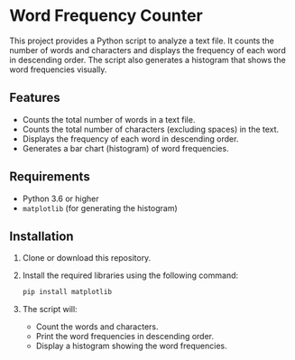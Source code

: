 # Word Frequency Counter

This project provides a Python script to analyze a text file. It counts the number of words and characters and displays the frequency of each word in descending order. The script also generates a histogram that shows the word frequencies visually.

## Features

- Counts the total number of words in a text file.
- Counts the total number of characters (excluding spaces) in the text.
- Displays the frequency of each word in descending order.
- Generates a bar chart (histogram) of word frequencies.

## Requirements

- Python 3.6 or higher
- `matplotlib` (for generating the histogram)

## Installation

1. Clone or download this repository.
2. Install the required libraries using the following command:

    ```bash
   pip install matplotlib
   ```

3. The script will:

    * Count the words and characters.
    * Print the word frequencies in descending order.
    * Display a histogram showing the word frequencies.

